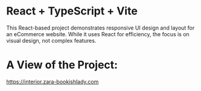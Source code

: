 # React + TypeScript + Vite
This React-based project demonstrates responsive UI design and layout for an eCommerce website. While it uses React for efficiency, the focus is on visual design, not complex features.
# A View of the Project: 
https://interior.zara-bookishlady.com

